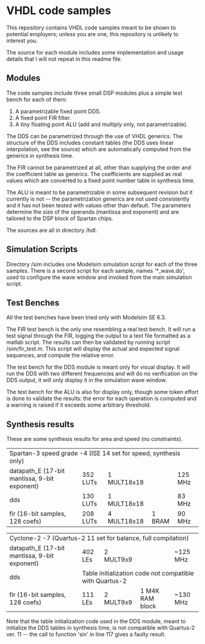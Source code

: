 VHDL code samples
=================

This repository contains VHDL code samples meant to be shown to potential 
employers; unless you are one, this repository is unlikely to interest you.

The source for each module includes some implementation and usage details that 
I will not repeat in this readme file.


Modules
-------

The code samples include three small DSP modules plus a simple test bench for 
each of them:

1. A parametrizable fixed point DDS.
2. A fixed point FIR filter.
3. A tiny floating point ALU (add and multiply only, not parametrizable).


The DDS can be parametrized through the use of VHDL generics. The structure of 
the DDS includes constant tables (the DDS uses linear interpolation, see the 
source) which are automatically computed from the generics in synthesis time.

The FIR cannot be parametrized at all, other than supplying the order and the
coefficient table as generics. The coefficients are supplied as real values 
which are converted to a fixed point number table in synthesis time.

The ALU is meant to be parametrizable in some subsequent revision but it 
currently is not -- the parametrization generics are not used consistently and
it has not been tested with values other than default. The parameters determine
the size of the operands (mantissa and exponent) and are tailored to the DSP
block of Spartan chips. 

The sources are all in directory /hdl.


Simulation Scripts
-------------------

Directory /sim includes one Modelsim simulation script for each of the three 
samples. There is a second script for each sample, names '*_wave.do', used to 
configure the wave window and invoked from the main simulation script.



Test Benches
------------


All the test benches have been tried only with Modelsim SE 6.3.


The FIR test bench is the only one resembling a real test bench. It will run 
a test signal through the FIR, logging the output to a text file formatted as 
a matlab script. The results can then be validated by running script 
/sim/fir_test.m. 
This script will display the actual and expected signal sequences, and compute
the relative error.


The test bench for the DDS module is meant only for visual display. It will 
run the DDS with two different frequencies and will do no verification on
the DDS output, it will only display it in the simulation wave window.


The test bench for the ALU is also for display only, though some token effort 
is done to validate the results: the error for each operation is computed and 
a warning is raised if it exceeds some arbitrary threshold.



Synthesis results
-----------------


These are some synthesis results for area and speed (no constraints).


<table>
    <tr>
        <td colspan='5'>
        Spartan-3 speed grade -4 (ISE 14 set for speed, synthesis only)
        </td>
    <tr>
        <td>datapath_E (17-bit mantissa, 9-bit exponent)</td>
        <td>352 LUTs</td>
        <td>1 MULT18x18</td>
        <td></td>
        <td>125 MHz</td>
    </tr>
    <tr>
        <td>dds</td>
        <td>130 LUTs</td>
        <td>1 MULT18x18</td>
        <td></td>
        <td>83 MHz</td>
    </tr>
    <tr>
        <td>fir (16-bit samples, 128 coefs)</td>
        <td>208 LUTs</td>
        <td>4 MULT18x18</td>
        <td>1 BRAM</td>
        <td>90 MHz</td>
    </tr>
</table>


<table>
    <tr>
        <td colspan='5'>
        Cyclone-2 -7 (Quartus-2 11 set for balance, full compilation)
        </td>
    <tr>
        <td>datapath_E (17-bit mantissa, 9-bit exponent)</td>
        <td>402 LEs</td>
        <td>2 MULT9x9</td>
        <td></td>
        <td>~125 MHz</td>
    </tr>
    <tr>
        <td>dds</td>
        <td colspan='4'>Table initialization code not compatible with Quartus-2</td>
    </tr>
    <tr>
        <td>fir (16-bit samples, 128 coefs)</td>
        <td>111 LEs</td>
        <td>2 MULT9x9</td>
        <td>1 M4K RAM block</td>
        <td>~130 MHz</td>
    </tr>
</table>


Note that the table initialization code used in the DDS module, meant to 
initialize the DDS tables in synthesis time, is not compatible with Quartus-2 
ver. 11 -- the call to function 'sin' in line 117 gives a faulty result.





